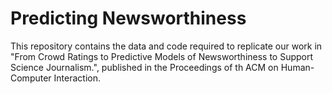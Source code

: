 # Predicting Newsworthiness

This repository contains the data and code required to replicate our work in "From Crowd Ratings to Predictive Models of Newsworthiness to Support Science Journalism.", published in the Proceedings of th ACM on Human-Computer Interaction.
